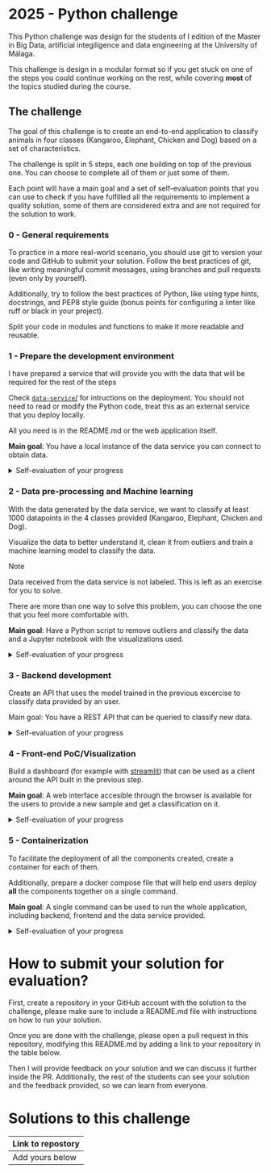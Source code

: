 # 2025 - Python challenge

This Python challenge was design for the students of I edition of the Master in Big Data, artificial integiligence and data engineering at the University of Málaga.

This challenge is design in a modular format so if you get stuck on one of the steps you could continue working on the rest, while covering **most** of the topics studied during the course.


## The challenge

The goal of this challenge is to create an end-to-end application to classify animals in four classes (Kangaroo, Elephant, Chicken and Dog) based on a set of characteristics.

The challenge is split in 5 steps, each one building on top of the previous one. You can choose to complete all of them or just some of them.

Each point will have a main goal and a set of self-evaluation points that you can use to check if you have fulfilled all the requirements to implement a quality solution, some of them are considered extra and are not required for the solution to work.

### 0 - General requirements
To practice in a more real-world scenario, you should use git to version your code and GitHub to submit your solution. Follow the best practices of git, like writing meaningful commit messages, using branches and pull requests (even only by yourself).

Additionally, try to follow the best practices of Python, like using type hints, docstrings, and PEP8 style guide (bonus points for configuring a linter like ruff or black in your project).

Split your code in modules and functions to make it more readable and reusable.

### 1 - Prepare the development environment
I have prepared a service that will provide you with the data that will be required for the rest of the steps

Check [`data-service`/](data-service/) for intructions on the deployment. You should not need to read or modify the Python code, treat this as an external service that you deploy locally.

All you need is in the README.md or the web application itself.

**Main goal**: You have a local instance of the data service you can connect to obtain data.

<details>
<summary>Self-evaluation of your progress</summary>

- [ ] You have built the container with the instructions provided
- [ ] You have deployed the container with the instructions provided
- [ ] You can access the app and its documentation in your local machine
- [ ] You can request data and receive it through one of the provided test commands

</details>


### 2 - Data pre-processing and Machine learning
With the data generated by the data service, we want to classify at least 1000 datapoints in the 4 classes provided (Kangaroo, Elephant, Chicken and Dog).

Visualize the data to better understand it, clean it from outliers and train a machine learning model to classify the data.

> [!NOTE]  
> Data received from the data service is not labeled. This is left as an exercise for you to solve.
>
> There are more than one way to solve this problem, you can choose the one that you feel more comfortable with.


**Main goal**: Have a Python script to remove outliers and classify the data and a Jupyter notebook with the visualizations used.

<details>
<summary>Self-evaluation of your progress</summary>

- [ ] You have read all information you could gather on the data from data service.
- [ ] You have prepared a dataset with at least 1000 datapoints locally from the data service
- [ ] You have visualized the data to better understand its structure
- [ ] You have cleaned the data from outliers
- [ ] You have trained a machine learning model in the data to solve the requested task
- [ ] You have stored the model in a way that can be loaded later
- [ ] You have validated the results from the model according to the knowledge you have on the data
- [ ] (EXTRA) If your apprach allows it, provide a confidence interval for the predictions.
- [ ] (EXTRA) When training the model, you store it in a object storage (like https://min.io) instead of the local filesystem

</details>

### 3 - Backend development
Create an API that uses the model trained in the previous excercise to classify data provided by an user.

Main goal: You have a REST API that can be queried to classify new data.

<details>
<summary>Self-evaluation of your progress</summary>

- [ ] You have a REST API which you can access the documentation
- [ ] You have an endpoint to predict a data point
- [ ] (EXTRA) You have an endpoint to re-train the model with new data
- [ ] (EXTRA) Your API is properly typed with Pydantic models
- [ ] (EXTRA) Your API is built as a Python package
- [ ] (EXTRA) Your API have a cli command that allows configuring basic parameters
- [ ] (EXTRA) Your API loads the model from an object storage instead of the local filesystem
- [ ] (EXTRA) Implement at least 5 unit tests for some of your functions
- [ ] (EXTRA) When running the tests, you measure the coverage of your tests
- [ ] (EXTRA) Your package has a README that explains how to deploy the app and basic information about how to use it (running, tests, etc)
</details>

### 4 - Front-end PoC/Visualization
Build a dashboard (for example with [streamlit](https://streamlit.io/)) that can be used as a client around the API built in the previous step.

**Main goal**: A web interface accesible through the browser is available for the users to provide a new sample and get a classification on it.

<details>
<summary>Self-evaluation of your progress</summary>

- [ ] You have a web app that can be access it through a browser
- [ ] The user can input its data through the web app
- [ ] When a user sends its data, the backend is contacted to classify it.
- [ ] (EXTRA) When the user sends its data, the data and the classification is stored in a SQL database so it can be used for re-training the model in the future
- [ ] (EXTRA) If data is being stored in a database, the web app can show the user a table with the data it has sent and the classification it received
- [ ] (EXTRA) Your web app is built as a Python package
- [ ] (EXTRA) Your package has a README that explains how to deploy the app and basic information about it

</details>


### 5 - Containerization
To facilitate the deployment of all the components created, create a container for each of them.

Additionally, prepare a docker compose file that will help end users deploy **all** the components together on a single command.

**Main goal**: A single command can be used to run the whole application, including backend, frontend and the data service provided.

<details>
<summary>Self-evaluation of your progress</summary>

- [ ] The backend can be deployed with docker
- [ ] The web app can be deployed with docker
- [ ] (EXTRA) There is a docker compose file in the root of the repository that deploys the data-service, the backend and the web app directly.
- [ ] (EXTRA) If applicable, the database used by the backend is also deployed with docker and configured in the docker compose file
- [ ] (EXTRA) Each part's README.md includes documentation on deploying with Docker

</details>

# How to submit your solution for evaluation?

First, create a repository in your GitHub account with the solution to the challenge, please make sure to include a README.md file with instructions on how to run your solution.

Once you are done with the challenge, please open a pull request in this repository, modifying this README.md by adding a link to your repository in the table below.

Then I will provide feedback on your solution and we can discuss it further inside the PR. Additionally, the rest of the students can see your solution and the feedback provided, so we can learn from everyone.

# Solutions to this challenge

| Link to repostory |
|-------------------|
| Add yours below   |